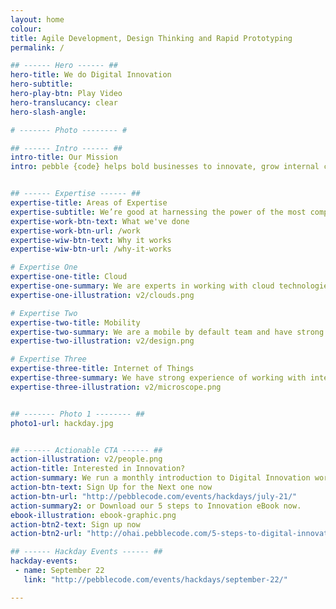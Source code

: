 ```yaml
---
layout: home
colour:
title: Agile Development, Design Thinking and Rapid Prototyping
permalink: /

## ------ Hero ------ ##
hero-title: We do Digital Innovation
hero-subtitle:
hero-play-btn: Play Video
hero-translucancy: clear
hero-slash-angle:

# ------- Photo -------- #

## ------ Intro ------ ##
intro-title: Our Mission
intro: pebble {code} helps bold businesses to innovate, grow internal capabilities and create digital products that customers love. From start-ups to global enterprises our clients hire us for digital acceleration and innovation.


## ------ Expertise ------ ##
expertise-title: Areas of Expertise
expertise-subtitle: We’re good at harnessing the power of the most complex tools and technologies and applying these to solve business problems.
expertise-work-btn-text: What we've done
expertise-work-btn-url: /work
expertise-wiw-btn-text: Why it works
expertise-wiw-btn-url: /why-it-works

# Expertise One
expertise-one-title: Cloud
expertise-one-summary: We are experts in working with cloud technologies and have experience of configuring, automating and managing Amazon Web Services, Azure, Rackspace and even some old school bare metal.
expertise-one-illustration: v2/clouds.png

# Expertise Two
expertise-two-title: Mobility
expertise-two-summary: We are a mobile by default team and have strong expertise in design and development for mobile. We are excited by progressive web apps and the blurring between native and web.
expertise-two-illustration: v2/design.png

# Expertise Three
expertise-three-title: Internet of Things
expertise-three-summary: We have strong experience of working with internet-enabled hardware including firmware. We have worked with Bluetooth Low Energy, Light Bulbs, Rasperry Pis and Sensors.
expertise-three-illustration: v2/microscope.png


## ------- Photo 1 -------- ##
photo1-url: hackday.jpg


## ------ Actionable CTA ------ ##
action-illustration: v2/people.png
action-title: Interested in Innovation?
action-summary: We run a monthly introduction to Digital Innovation workshop at pebble HQ. This is a practical workshop on techniques that can make your organisation more innovative.
action-btn-text: Sign Up for the Next one now
action-btn-url: "http://pebblecode.com/events/hackdays/july-21/"
action-summary2: or Download our 5 steps to Innovation eBook now.
ebook-illustration: ebook-graphic.png
action-btn2-text: Sign up now
action-btn2-url: "http://ohai.pebblecode.com/5-steps-to-digital-innovation-e-book"

## ------ Hackday Events ------ ##
hackday-events:
 - name: September 22
   link: "http://pebblecode.com/events/hackdays/september-22/"

---
```

